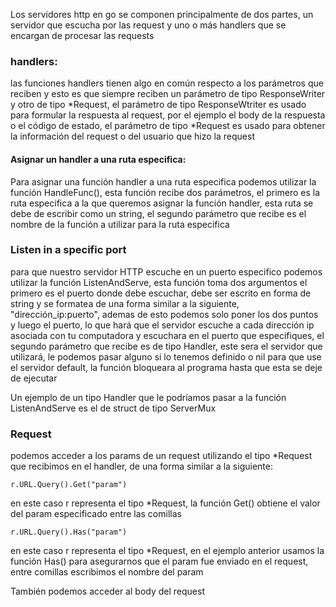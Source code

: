 Los servidores http en go se componen principalmente de dos partes, un servidor que escucha por las request y uno o más handlers que se encargan de procesar las requests

### handlers:

las funciones handlers tienen algo en común respecto a los parámetros que reciben y esto es que siempre reciben un parámetro de tipo ResponseWriter y otro de tipo $*$Request, el parámetro de tipo ResponseWtriter es usado 
para formular la respuesta al request, por el ejemplo el body de la respuesta o el código de estado, el parámetro de tipo $*$Request es usado para obtener la información del request o del usuario que hizo la request

#### Asignar un handler a una ruta especifica:

Para asignar una función handler a una ruta especifica podemos utilizar la función HandleFunc(), esta función recibe dos parámetros, el primero es la ruta especifica a la que queremos asignar la función handler, esta ruta se debe
de escribir como un string, el segundo parámetro que recibe es el nombre de la función a utilizar para la ruta especifica 

### Listen in a specific port

para que nuestro servidor HTTP escuche en un puerto especifico podemos utilizar la función ListenAndServe, esta función toma dos argumentos el primero es el puerto donde debe escuchar, debe ser escrito en forma de string
y se formatea de una forma similar a la siguiente, "dirección_ip:puerto", ademas de esto podemos solo poner los dos puntos y luego el puerto, lo que hará que el servidor escuche a cada dirección ip asociada con tu computadora 
y escuchara en el puerto que especifiques, el segundo parámetro que recibe es de tipo Handler, este sera el servidor que utilizará, le podemos pasar alguno si lo tenemos definido o nil para que use el servidor default, la función
bloqueara al programa hasta que esta se deje de ejecutar

Un ejemplo de un tipo Handler que le podríamos pasar a la función ListenAndServe es el de struct de tipo ServerMux

### Request

podemos acceder a los params de un request utilizando el tipo $*$Request que recibimos en el handler, de una forma similar a la siguiente:

```
r.URL.Query().Get("param")
```

en este caso r representa el tipo $*$Request, la función Get() obtiene el valor del param especificado entre las comillas 

```
r.URL.Query().Has("param")
```

en este caso r representa el tipo $*$Request, en el ejemplo anterior usamos la función Has() para asegurarnos que el param fue enviado en el request, entre comillas escribimos el nombre del param 

También podemos acceder al body del request 